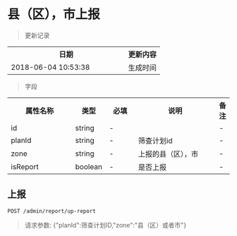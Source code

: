 # 县（区），市上报

> 更新记录

<table>
    <tr>
        <th style="width:250px;">日期</th>
        <th>更新内容</th>
    </tr>
    <tr>
        <td>2018-06-04 10:53:38</td>
        <td>生成时间</td>
    </tr>
</table>

> 字段

<table>
    <tr>
        <th style="width:150px;">属性名称</th>
        <th style="width:60px;">类型</th>
        <th style="width:60px;">必填</th>
        <th style="width:200px;">说明</th>
        <th>备注</th>
    </tr>
    <tr>
        <td>id</td>
        <td>string</td>
        <td>-</td>
        <td></td>
        <td>-</td>
    </tr>
    <tr>
        <td>planId</td>
        <td>string</td>
        <td>-</td>
        <td>筛查计划id</td>
        <td>-</td>
    </tr>
    <tr>
        <td>zone</td>
        <td>string</td>
        <td>-</td>
        <td>上报的县（区），市</td>
        <td>-</td>
    </tr>
    <tr>
        <td>isReport</td>
        <td>boolean</td>
        <td>-</td>
        <td>是否上报</td>
        <td>-</td>
    </tr>
</table>

## 上报

```
POST /admin/report/up-report
```

> 请求参数: {"planId":筛查计划ID,"zone":"县（区）或者市"}

